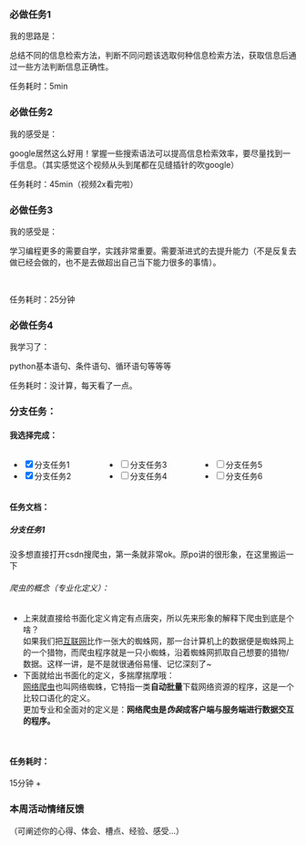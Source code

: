 <!doctype html><div class="lake-content" typography="classic"><h3 id="UiD4p"><span class="ne-text">必做任务1</span></h3><p id="uc3a9ff97" class="ne-p"><span class="ne-text">我的思路是：</span></p><p id="uae719c21" class="ne-p"><span class="ne-text">总结不同的信息检索方法，判断不同问题该选取何种信息检索方法，获取信息后通过一些方法判断信息正确性。</span></p><p id="u839b5d22" class="ne-p"><span class="ne-text"></span></p><p id="u85b4348b" class="ne-p"><span class="ne-text">任务耗时：5min</span></p><h3 id="EW4OH"><span class="ne-text">必做任务2</span></h3><p id="u0522d62b" class="ne-p"><span class="ne-text">我的感受是：</span></p><p id="u7d37799f" class="ne-p"><span class="ne-text">google居然这么好用！掌握一些搜索语法可以提高信息检索效率，要尽量找到一手信息。（其实感觉这个视频从头到尾都在见缝插针的吹google）</span></p><p id="u89250032" class="ne-p"><span class="ne-text"></span></p><p id="u4c8bcafe" class="ne-p"><span class="ne-text">任务耗时：45min（视频2x看完啦）</span></p><h3 id="UDYiT"><span class="ne-text">必做任务3</span></h3><p id="u29172084" class="ne-p"><span class="ne-text">我的感受是：</span></p><p id="u6836235d" class="ne-p"><span class="ne-text">学习编程更多的需要自学，实践非常重要。需要渐进式的去提升能力（不是反复去做已经会做的，也不是去做超出自己当下能力很多的事情）。</span></p><p id="uf3a67847" class="ne-p"><br></p><p id="ue68920e8" class="ne-p"><span class="ne-text">任务耗时：25分钟</span></p><h3 id="boDqP"><span class="ne-text">必做任务4</span></h3><p id="u2be66e5f" class="ne-p"><span class="ne-text">我学习了：</span></p><p id="u605daef3" class="ne-p"><span class="ne-text">python基本语句、条件语句、循环语句等等等</span></p><p id="u9744044b" class="ne-p"><span class="ne-text"></span></p><p id="u829218a1" class="ne-p"><span class="ne-text">任务耗时：没计算，每天看了一点。</span></p><h3 id="eTKut"><span class="ne-text">分支任务：</span></h3><h4 id="zivjw"><span class="ne-text">我选择完成：</span></h4><article class="lake-columns" style="display: flex"><article class="lake-column-item" style="flex: 0.33333333000000004"><ul class="ne-tl"><li checked="true" id="uc4310cb5" data-lake-index-type="0"><input type="checkbox" checked="true"><span class="ne-text">分支任务1</span></li><li checked="true" id="u3a738b00" data-lake-index-type="0"><input type="checkbox" checked="true"><span class="ne-text">分支任务2</span></li></ul></article><article class="lake-column-item" style="flex: 0.33333333000000004"><ul class="ne-tl"><li id="u4dfcf3ee" data-lake-index-type="0"><input type="checkbox"><span class="ne-text">分支任务3</span></li><li id="ub67fd927" data-lake-index-type="0"><input type="checkbox"><span class="ne-text">分支任务4</span></li></ul></article><article class="lake-column-item" style="flex: 0.33333333000000004"><ul class="ne-tl"><li id="u566fa63f" data-lake-index-type="0"><input type="checkbox"><span class="ne-text">分支任务5</span></li><li id="ud8d6b74f" data-lake-index-type="0"><input type="checkbox"><span class="ne-text">分支任务6</span></li></ul></article></article><h4 id="nr7EL"><span class="ne-text">任务文档：</span></h4><h5 id="EcOoU"><span class="ne-text">分支任务1</span></h5><p id="u7adb34cc" class="ne-p"><span class="ne-text">没多想直接打开csdn搜爬虫，第一条就非常ok。原po讲的很形象，在这里搬运一下</span></p><h6 id="Wk4A7"><span class="ne-text">爬虫的概念（专业化定义）：</span></h6><ul class="ne-ul"><li id="uc23dbd39" data-lake-index-type="0"><span class="ne-text">上来就直接给书面化定义肯定有点唐突，所以先来形象的解释下爬虫到底是个啥？<br />如果我们把</span><a href="https://edu.csdn.net/cloud/pm_summit?utm_source=blogglc" data-href="https://edu.csdn.net/cloud/pm_summit?utm_source=blogglc" target="_blank" class="ne-link"><span class="ne-text">互联网</span></a><span class="ne-text">比作一张大的蜘蛛网，那一台计算机上的数据便是蜘蛛网上的一个猎物，而爬虫程序就是一只小蜘蛛，沿着蜘蛛网抓取自己想要的猎物/数据。这样一讲，是不是就很通俗易懂、记忆深刻了~</span></li><li id="ub75be088" data-lake-index-type="0"><span class="ne-text">下面就给出书面化的定义，多揣摩揣摩哦：<br /></span><a href="https://so.csdn.net/so/search?q=%E7%BD%91%E7%BB%9C%E7%88%AC%E8%99%AB&amp;spm=1001.2101.3001.7020" data-href="https://so.csdn.net/so/search?q=%E7%BD%91%E7%BB%9C%E7%88%AC%E8%99%AB&amp;spm=1001.2101.3001.7020" target="_blank" class="ne-link"><span class="ne-text">网络爬虫</span></a><span class="ne-text">也叫网络蜘蛛，它特指一类</span><strong><span class="ne-text">自动批量</span></strong><span class="ne-text">下载网络资源的程序，这是一个比较口语化的定义。<br />更加专业和全面对的定义是：</span><strong><span class="ne-text">网络爬虫是</span></strong><em><strong><span class="ne-text">伪装</span></strong></em><strong><span class="ne-text">成客户端与服务端进行数据交互的程序。</span></strong></li></ul><p id="u1741c20f" class="ne-p"><br></p><h4 id="leXWt"><span class="ne-text">任务耗时：</span></h4><p id="ue64f08cd" class="ne-p"><span class="ne-text">15分钟 +</span></p><h3 id="fHddQ"><span class="ne-text">本周活动情绪反馈</span></h3><p id="u822f919e" class="ne-p"><span class="ne-text">（可阐述你的心得、体会、槽点、经验、感受...）</span></p><p id="uf856d2e3" class="ne-p"><br></p><p id="u1b2133cd" class="ne-p"><br></p></div>